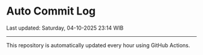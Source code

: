 # Auto Commit Log

Last updated: Saturday, 04-10-2025 23:14 WIB

---

This repository is automatically updated every hour using GitHub Actions.

